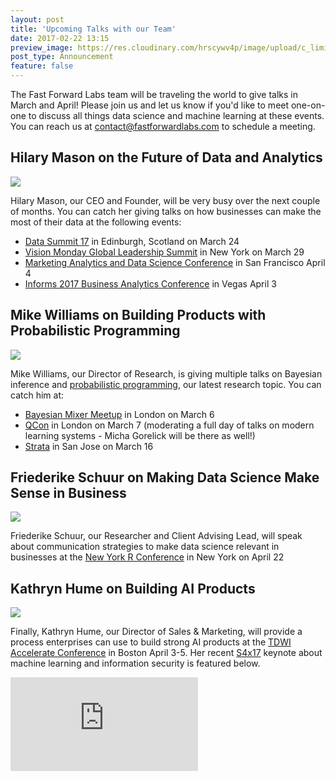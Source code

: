 ```yaml
---
layout: post
title: 'Upcoming Talks with our Team'
date: 2017-02-22 13:15
preview_image: https://res.cloudinary.com/hrscywv4p/image/upload/c_limit,h_630,w_1200/v1/83772/WATF_DataFest_2017-TRANSPARENT_unzk9h.png
post_type: Announcement
feature: false
---
```


The Fast Forward Labs team will be traveling the world to give talks in March and April! Please join us and let us know if you'd like to meet one-on-one to discuss all things data science and machine learning at these events. You can reach us at contact@fastforwardlabs.com to schedule a meeting. 

## Hilary Mason on the Future of Data and Analytics

![](https://res.cloudinary.com/hrscywv4p/image/upload/c_limit,h_630,w_1200/v1/83772/WATF_DataFest_2017-TRANSPARENT_unzk9h.png)

Hilary Mason, our CEO and Founder, will be very busy over the next couple of months. You can catch her giving talks on how businesses can make the most of their data at the following events:

- [Data Summit 17](http://www.datafest.global/data-summit) in Edinburgh, Scotland on March 24 
- [Vision Monday Global Leadership Summit](http://www.visionmonday.com/latest-news/article/more-artificial-intelligence-experts-join-vm-summit-speaker-roster-1/) in New York on March 29
- [Marketing Analytics and Data Science Conference](https://marketing.knect365.com/marketing-analytics-data-science/) in San Francisco April 4
- [Informs 2017 Business Analytics Conference](http://meetings2.informs.org/wordpress/analytics2017/) in Vegas April 3

## Mike Williams on Building Products with Probabilistic Programming 

![](https://a248.e.akamai.net/secure.meetupstatic.com/photos/event/c/3/c/f/600_446930127.jpeg)

Mike Williams, our Director of Research, is giving multiple talks on Bayesian inference and [probabilistic programming](http://blog.fastforwardlabs.com/2017/01/18/new-research-on-probabilistic-programming.html), our latest research topic. You can catch him at:

- [Bayesian Mixer Meetup](https://www.meetup.com/Bayesian-Mixer-London/events/237228985/) in London on March 6
- [QCon](https://qconlondon.com/london-2017/track/modern-learning-systems) in London on March 7 (moderating a full day of talks on modern learning systems - Micha Gorelick will be there as well!)
- [Strata](https://conferences.oreilly.com/strata/strata-ca/public/schedule/detail/55962) in San Jose on March 16

## Friederike Schuur on Making Data Science Make Sense in Business

![](https://img.evbuc.com/https%3A%2F%2Fcdn.evbuc.com%2Fimages%2F27439198%2F135464603601%2F1%2Foriginal.jpg?w=1000&rect=0%2C97%2C1080%2C540&s=609e9788357526965c00addcb8697403)

Friederike Schuur, our Researcher and Client Advising Lead, will speak about communication strategies to make data science relevant in businesses at the [New York R Conference](http://www.rstats.nyc/) in New York on April 22


## Kathryn Hume on Building AI Products

![](https://tdwi.org/events/~/media/TDWI/TDWI%20Events/2017/boston_copley_300_smlogo_left.jpg)

Finally, Kathryn Hume, our Director of Sales & Marketing, will provide a process enterprises can use to build strong AI products at the [TDWI Accelerate Conference](https://tdwi.org/Events/Accelerate/Boston/Home.aspx) in Boston April 3-5. Her recent [S4x17](http://www.cvent.com/events/s4x17/event-summary-3599b467bc02483eb83063a1933712a5.aspx) keynote about machine learning and information security is featured below. 

<div class="video-holder">
  <iframe src="https://www.youtube.com/embed/U79pZ3JyrG4" frameborder="0" allowfullscreen></iframe>
</div>
